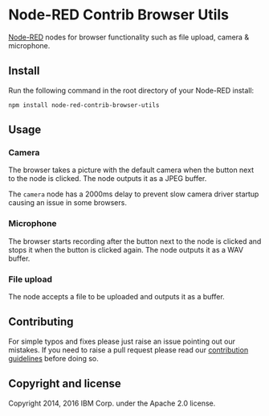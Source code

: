 # Node-RED Contrib Browser Utils

[Node-RED](http://nodered.org) nodes for browser functionality such as file upload, camera & microphone.

## Install


Run the following command in the root directory of your Node-RED install:

    npm install node-red-contrib-browser-utils

## Usage

### Camera

The browser takes a picture with the default camera when the button next to the node is clicked. The node outputs it as a JPEG buffer.

The `camera` node has a 2000ms delay to prevent slow camera driver startup causing an issue in some browsers.


###  Microphone

The browser starts recording after the button next to the node is clicked and stops it when the button is clicked again. The node outputs it as a WAV buffer.


### File upload

The node accepts a file to be uploaded and outputs it as a buffer.


## Contributing

For simple typos and fixes please just raise an issue pointing out our mistakes. If you need to raise a pull request please read our [contribution guidelines](https://github.com/node-red-contrib-utils/node-red-contrib-browser-utils/blob/master/CONTRIBUTING.md) before doing so.

## Copyright and license

Copyright 2014, 2016 IBM Corp. under the Apache 2.0 license.
